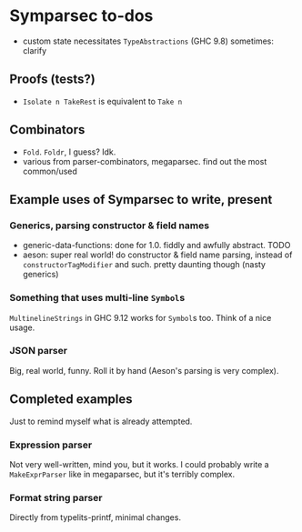# Symparsec to-dos
* custom state necessitates `TypeAbstractions` (GHC 9.8) sometimes: clarify

## Proofs (tests?)
* `Isolate n TakeRest` is equivalent to `Take n`

## Combinators
* `Fold`. `Foldr`, I guess? Idk.
* various from parser-combinators, megaparsec. find out the most common/used

## Example uses of Symparsec to write, present
### Generics, parsing constructor & field names
* generic-data-functions: done for 1.0. fiddly and awfully abstract. TODO
* aeson: super real world! do constructor & field name parsing, instead of
  `constructorTagModifier` and such. pretty daunting though (nasty generics)

### Something that uses multi-line `Symbol`s
`MultinelineStrings` in GHC 9.12 works for `Symbol`s too. Think of a nice usage.

### JSON parser
Big, real world, funny. Roll it by hand (Aeson's parsing is very complex).

## Completed examples
Just to remind myself what is already attempted.

### Expression parser
Not very well-written, mind you, but it works. I could probably write a
`MakeExprParser` like in megaparsec, but it's terribly complex.

### Format string parser
Directly from typelits-printf, minimal changes.
